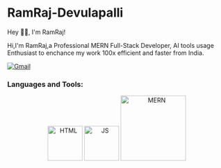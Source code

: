# RamRaj-Devulapalli
Hey 👋🏼, I'm RamRaj!


Hi,I'm RamRaj,a Professional MERN Full-Stack Developer, AI tools usage Enthusiast to enchance my work 100x efficient and faster from India.


[![Gmail](https://img.icons8.com/?size=100&id=qyRpAggnV0zH&format=png&color=000000)](ramrajdevulapalli2002@gmail.com)
<h3>Languages and Tools:</h3>
<p align="center">
<img src="https://tse3.mm.bing.net/th/id/OIP.lxMbLFRw0sgOlOwjC62ySwHaKc?pid=Api&P=0&h=220" alt="HTML" width= "80"
<img src="https://tse4.mm.bing.net/th/id/OIP.yUIb5S_kj98Eg5tT-Onx1AHaHa?pid=Api&P=0&h=220"alt="CSS" width= "80"/> 
<img src="https://tse1.mm.bing.net/th/id/OIP.fGpgk9AVa9fKPUnSMhfLCAHaFj?pid=Api&P=0&h=220"alt="JS" width= "80"/>
<img src="https://tse4.mm.bing.net/th/id/OIP.OUA5w44w-XKomWGAb4Uz1AHaEC?pid=Api&P=0&h=220"alt="MERN" width= "150"/>
</p>
